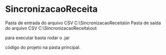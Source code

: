# SincronizacaoReceita

Pasta de entrada do arquivo CSV
C:\SincronizacaoReceita\in
Pasta de saída do arquivo CSV
C:\SincronizacaoReceita\out

para executar basta rodar o .jar

código do projeto na pasta principal.
